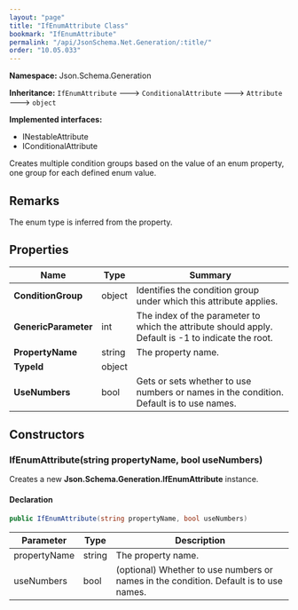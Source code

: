```yaml
---
layout: "page"
title: "IfEnumAttribute Class"
bookmark: "IfEnumAttribute"
permalink: "/api/JsonSchema.Net.Generation/:title/"
order: "10.05.033"
---
```

**Namespace:** Json.Schema.Generation

**Inheritance:**
`IfEnumAttribute`
 🡒 
`ConditionalAttribute`
 🡒 
`Attribute`
 🡒 
`object`

**Implemented interfaces:**

- INestableAttribute
- IConditionalAttribute

Creates multiple condition groups based on the value of an enum property, one group for each defined enum value.

## Remarks

The enum type is inferred from the property.

## Properties

| Name | Type | Summary |
|---|---|---|
| **ConditionGroup** | object | Identifies the condition group under which this attribute applies. |
| **GenericParameter** | int | The index of the parameter to which the attribute should apply. Default is -1 to indicate the root. |
| **PropertyName** | string | The property name. |
| **TypeId** | object |  |
| **UseNumbers** | bool | Gets or sets whether to use numbers or names in the condition.  Default is to use names. |

## Constructors

### IfEnumAttribute(string propertyName, bool useNumbers)

Creates a new **Json.Schema.Generation.IfEnumAttribute** instance.

#### Declaration

```c#
public IfEnumAttribute(string propertyName, bool useNumbers)
```

| Parameter | Type | Description |
|---|---|---|
| propertyName | string | The property name. |
| useNumbers | bool | (optional) Whether to use numbers or names in the condition.  Default is to use names. |


